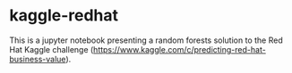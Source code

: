 # kaggle-redhat
This is a jupyter notebook presenting a random forests solution to the Red Hat Kaggle challenge (https://www.kaggle.com/c/predicting-red-hat-business-value).

